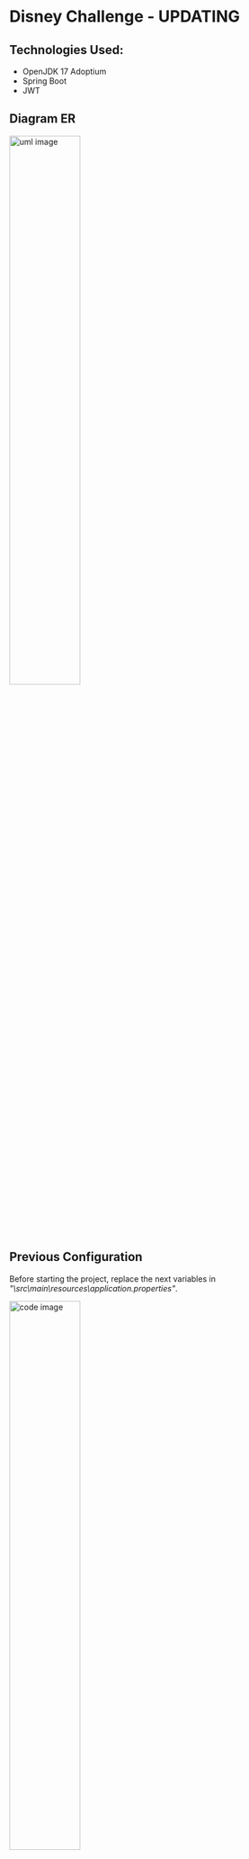 # Disney Challenge - UPDATING

## Technologies Used:

* OpenJDK 17 Adoptium
* Spring Boot
* JWT

## Diagram ER

<img src="https://user-images.githubusercontent.com/66887467/219465135-f130d439-32c3-4f3b-bbbe-5fec2dcac3d5.png" width="50%" alt="uml image">

## Previous Configuration

Before starting the project, replace the next variables
in *"\src\main\resources\application.properties"*.

<img src="https://user-images.githubusercontent.com/66887467/220180401-39599d23-09ac-46bc-b5ef-3fb7e11b1120.svg" width="50%" alt="code image">
